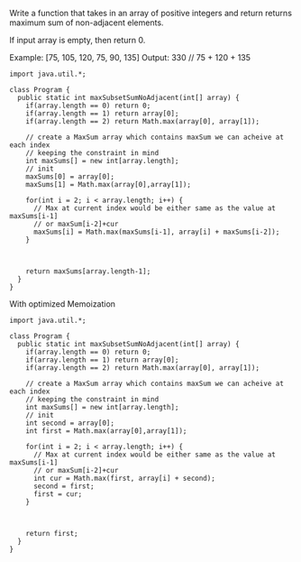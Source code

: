 Write a function that takes in an array of positive integers and return returns maximum sum of non-adjacent elements.

If input array is empty, then return 0.

Example: [75, 105, 120, 75, 90, 135]
Output: 330 // 75 + 120 + 135

```
import java.util.*;

class Program {
  public static int maxSubsetSumNoAdjacent(int[] array) {
    if(array.length == 0) return 0;
    if(array.length == 1) return array[0];
    if(array.length == 2) return Math.max(array[0], array[1]);

    // create a MaxSum array which contains maxSum we can acheive at each index
    // keeping the constraint in mind
    int maxSums[] = new int[array.length];
    // init
    maxSums[0] = array[0];
    maxSums[1] = Math.max(array[0],array[1]);

    for(int i = 2; i < array.length; i++) {
      // Max at current index would be either same as the value at maxSums[i-1]
      // or maxSum[i-2]+cur
      maxSums[i] = Math.max(maxSums[i-1], array[i] + maxSums[i-2]);
    }

    
    
    return maxSums[array.length-1];
  }
}

```

With optimized Memoization

```
import java.util.*;

class Program {
  public static int maxSubsetSumNoAdjacent(int[] array) {
    if(array.length == 0) return 0;
    if(array.length == 1) return array[0];
    if(array.length == 2) return Math.max(array[0], array[1]);

    // create a MaxSum array which contains maxSum we can acheive at each index
    // keeping the constraint in mind
    int maxSums[] = new int[array.length];
    // init
    int second = array[0];
    int first = Math.max(array[0],array[1]);

    for(int i = 2; i < array.length; i++) {
      // Max at current index would be either same as the value at maxSums[i-1]
      // or maxSum[i-2]+cur
      int cur = Math.max(first, array[i] + second);
      second = first;
      first = cur;
    }

    
    
    return first;
  }
}
```
